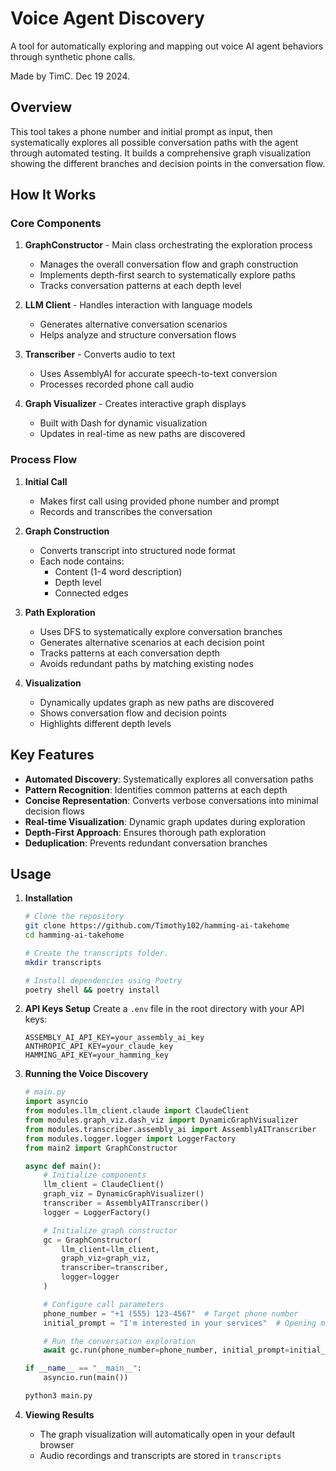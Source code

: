 # Voice Agent Discovery

A tool for automatically exploring and mapping out voice AI agent behaviors through synthetic phone calls.

Made by TimC. Dec 19 2024.

## Overview

This tool takes a phone number and initial prompt as input, then systematically explores all possible conversation paths with the agent through automated testing. It builds a comprehensive graph visualization showing the different branches and decision points in the conversation flow.

## How It Works

### Core Components

1. **GraphConstructor** - Main class orchestrating the exploration process
   - Manages the overall conversation flow and graph construction
   - Implements depth-first search to systematically explore paths
   - Tracks conversation patterns at each depth level

2. **LLM Client** - Handles interaction with language models
   - Generates alternative conversation scenarios
   - Helps analyze and structure conversation flows

3. **Transcriber** - Converts audio to text
   - Uses AssemblyAI for accurate speech-to-text conversion
   - Processes recorded phone call audio

4. **Graph Visualizer** - Creates interactive graph displays
   - Built with Dash for dynamic visualization
   - Updates in real-time as new paths are discovered

### Process Flow

1. **Initial Call**
   - Makes first call using provided phone number and prompt
   - Records and transcribes the conversation

2. **Graph Construction**
   - Converts transcript into structured node format
   - Each node contains:
     - Content (1-4 word description)
     - Depth level
     - Connected edges

3. **Path Exploration**
   - Uses DFS to systematically explore conversation branches
   - Generates alternative scenarios at each decision point
   - Tracks patterns at each conversation depth
   - Avoids redundant paths by matching existing nodes

4. **Visualization**
   - Dynamically updates graph as new paths are discovered
   - Shows conversation flow and decision points
   - Highlights different depth levels

## Key Features

- **Automated Discovery**: Systematically explores all conversation paths
- **Pattern Recognition**: Identifies common patterns at each depth
- **Concise Representation**: Converts verbose conversations into minimal decision flows
- **Real-time Visualization**: Dynamic graph updates during exploration
- **Depth-First Approach**: Ensures thorough path exploration
- **Deduplication**: Prevents redundant conversation branches

## Usage

1. **Installation**
   ```bash
   # Clone the repository
   git clone https://github.com/Timothy102/hamming-ai-takehome
   cd hamming-ai-takehome

   # Create the transcripts folder.
   mkdir transcripts

   # Install dependencies using Poetry
   poetry shell && poetry install
   ```

2. **API Keys Setup**
   Create a `.env` file in the root directory with your API keys:
   ```
   ASSEMBLY_AI_API_KEY=your_assembly_ai_key
   ANTHROPIC_API_KEY=your_claude_key 
   HAMMING_API_KEY=your_hamming_key
   ```

3. **Running the Voice Discovery**
   ```python
   # main.py
   import asyncio
   from modules.llm_client.claude import ClaudeClient
   from modules.graph_viz.dash_viz import DynamicGraphVisualizer
   from modules.transcriber.assembly_ai import AssemblyAITranscriber
   from modules.logger.logger import LoggerFactory
   from main2 import GraphConstructor

   async def main():
       # Initialize components
       llm_client = ClaudeClient()
       graph_viz = DynamicGraphVisualizer()
       transcriber = AssemblyAITranscriber()
       logger = LoggerFactory()

       # Initialize graph constructor
       gc = GraphConstructor(
           llm_client=llm_client,
           graph_viz=graph_viz,
           transcriber=transcriber,
           logger=logger
       )

       # Configure call parameters
       phone_number = "+1 (555) 123-4567"  # Target phone number
       initial_prompt = "I'm interested in your services"  # Opening message

       # Run the conversation exploration
       await gc.run(phone_number=phone_number, initial_prompt=initial_prompt)

   if __name__ == "__main__":
       asyncio.run(main())
   ```

   ```python
   python3 main.py
   ```

4. **Viewing Results**
   - The graph visualization will automatically open in your default browser
   - Audio recordings and transcripts are stored in `transcripts`